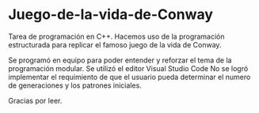 # Juego-de-la-vida-de-Conway
Tarea de programación en C++. Hacemos uso de la programación estructurada para replicar el famoso juego de la vida de Conway.

Se programó en equipo para poder entender y reforzar el tema de la programación modular. 
Se utilizó el editor Visual Studio Code
No se logró implementar el requimiento de que el usuario pueda determinar el numero de generaciones y los patrones iniciales. 

Gracias por leer.
